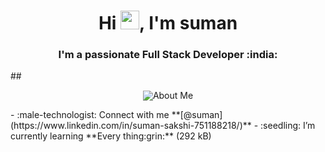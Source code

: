 <h1 align="center">Hi <img src="https://raw.githubusercontent.com/MartinHeinz/MartinHeinz/master/wave.gif" width="30px">, I'm suman</h1>
<h3 align="center">I'm a passionate Full Stack Developer  :india:</h3>
## <p style="display : flex; align-items: center; justify-content: center;"> <img src="https://img.icons8.com/color/48/000000/user-male-circle--v2.png"/> About Me </p>
-   :male-technologist: Connect with me **[@suman](https://www.linkedin.com/in/suman-sakshi-751188218/)**
-   :seedling: I’m currently learning **Every thing:grin:**
(292 kB)

